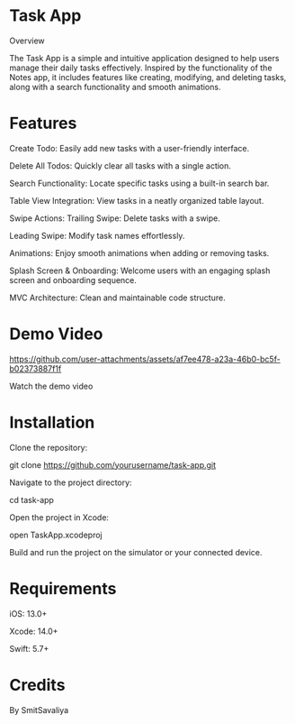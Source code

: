 # Task App
Overview

The Task App is a simple and intuitive application designed to help users manage their daily tasks effectively. Inspired by the functionality of the Notes app, it includes features like creating, modifying, and deleting tasks, along with a search functionality and smooth animations.

# Features

Create Todo: Easily add new tasks with a user-friendly interface.

Delete All Todos: Quickly clear all tasks with a single action.

Search Functionality: Locate specific tasks using a built-in search bar.

Table View Integration: View tasks in a neatly organized table layout.

Swipe Actions: Trailing Swipe: Delete tasks with a swipe.

Leading Swipe: Modify task names effortlessly.

Animations: Enjoy smooth animations when adding or removing tasks.

Splash Screen & Onboarding: Welcome users with an engaging splash screen and onboarding sequence.

MVC Architecture: Clean and maintainable code structure.

# Demo Video

https://github.com/user-attachments/assets/af7ee478-a23a-46b0-bc5f-b02373887f1f

Watch the demo video

# Installation

Clone the repository:

git clone https://github.com/yourusername/task-app.git

Navigate to the project directory:

cd task-app

Open the project in Xcode:

open TaskApp.xcodeproj

Build and run the project on the simulator or your connected device.

# Requirements

iOS: 13.0+

Xcode: 14.0+

Swift: 5.7+

# Credits

By SmitSavaliya


